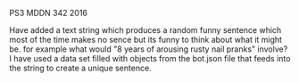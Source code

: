 PS3 MDDN 342 2016

Have added a text string which produces a random funny sentence which most of the time makes no sence but its funny to think about what it might be. for example what would "8 years of arousing rusty nail pranks" involve?
I have used a data set filled with objects from the bot.json file that feeds into the string to create a unique sentence. 
